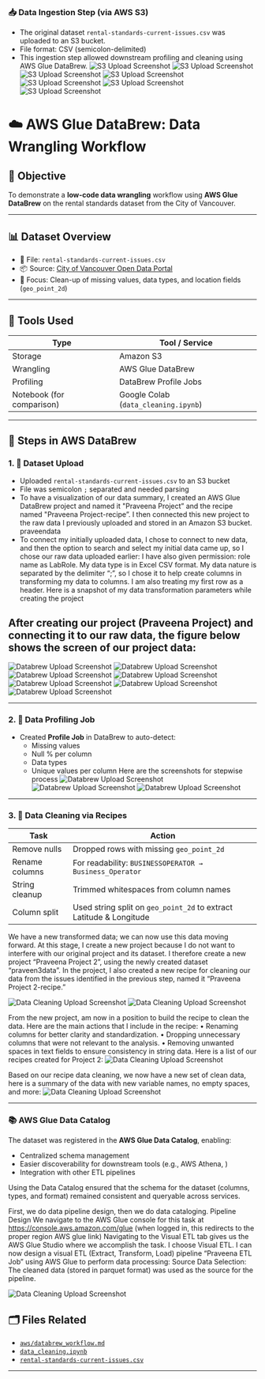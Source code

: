### 📥 Data Ingestion Step (via AWS S3)

- The original dataset `rental-standards-current-issues.csv` was uploaded to an S3 bucket.
- File format: CSV (semicolon-delimited)
- This ingestion step allowed downstream profiling and cleaning using AWS Glue DataBrew.
![S3 Upload Screenshot](../assets/s31.jpg)
![S3 Upload Screenshot](../assets/s32.jpg)
![S3 Upload Screenshot](../assets/s33.jpg)
![S3 Upload Screenshot](../assets/s34.jpg)
![S3 Upload Screenshot](../assets/s35.jpg)
![S3 Upload Screenshot](../assets/s36.jpg)
![S3 Upload Screenshot](../assets/s37.jpg)


# ☁️ AWS Glue DataBrew: Data Wrangling Workflow

## 🎯 Objective

To demonstrate a **low-code data wrangling** workflow using **AWS Glue DataBrew** on the rental standards dataset from the City of Vancouver.

---

## 📊 Dataset Overview

- 📁 File: `rental-standards-current-issues.csv`
- 📦 Source: [City of Vancouver Open Data Portal](https://opendata.vancouver.ca/explore/dataset/rental-standards-current-issues)
- 🧭 Focus: Clean-up of missing values, data types, and location fields (`geo_point_2d`)

---

## 🧰 Tools Used

| Type       | Tool / Service     |
|------------|--------------------|
| Storage    | Amazon S3          |
| Wrangling  | AWS Glue DataBrew  |
| Profiling  | DataBrew Profile Jobs |
| Notebook (for comparison) | Google Colab (`data_cleaning.ipynb`) |

---

## 🔄 Steps in AWS DataBrew

### 1. 🔹 Dataset Upload

- Uploaded `rental-standards-current-issues.csv` to an S3 bucket
- File was semicolon `;` separated and needed parsing
- To have a visualization of our data summary, I created an AWS Glue DataBrew project and named it "Praveena Project” and the recipe named "Praveena Project-recipe”. I then connected this new project to the raw data I previously uploaded and stored in an Amazon S3 bucket. praveendata
- To connect my initially uploaded data, I chose to connect to new data, and then the option to search and select my initial data came up, so I chose our raw data uploaded earlier:
I have also given permission: role name as LabRole.
My data type is in Excel CSV format.
My data nature is separated by the delimiter “;”, so I chose it to help create columns in transforming my data to columns.
I am also treating my first row as a header.
Here is a snapshot of my data transformation parameters while creating the project

After creating our project (Praveena Project) and connecting it to our raw data, the figure below shows the screen of our project data:
- 
![Databrew Upload Screenshot](../assets/db1.jpg)
![Databrew Upload Screenshot](../assets/db2.jpg)
![Databrew Upload Screenshot](../assets/db3.jpg)
![Databrew Upload Screenshot](../assets/db4.jpg)
![Databrew Upload Screenshot](../assets/db5.jpg)
![Databrew Upload Screenshot](../assets/db6.jpg)
![Databrew Upload Screenshot](../assets/db7.jpg)



---

### 2. 🧪 Data Profiling Job

- Created **Profile Job** in DataBrew to auto-detect:
  - Missing values
  - Null % per column
  - Data types
  - Unique values per column
    Here are the screenshots for stepwise process
![Databrew Upload Screenshot](../assets/db9.jpg)
![Databrew Upload Screenshot](../assets/db10.jpg)
![Databrew Upload Screenshot](../assets/db11.jpg)

---

### 3. 🧹 Data Cleaning via Recipes

| Task | Action |
|------|--------|
| Remove nulls | Dropped rows with missing `geo_point_2d` |
| Rename columns | For readability: `BUSINESSOPERATOR → Business_Operator` |
| String cleanup | Trimmed whitespaces from column names |
| Column split | Used string split on `geo_point_2d` to extract Latitude & Longitude |

We have a new transformed data; we can now use this data moving forward. At this stage, I create a new project because I do not want to interfere with our original project and its dataset.
I therefore create a new project “Praveena Project 2”, using the newly created dataset “praveen3data”. In the project, I also created a new recipe for cleaning our data from the issues identified in the previous step, named it “Praveena Project 2-recipe.”

![Data Cleaning Upload Screenshot](https://github.com/estherpraveena/data-analyst-esther/blob/main/assets/Screenshot%202025-03-26%20212400.png)
![Data Cleaning Upload Screenshot](../assets/Screenshot2025-03-26212419.png)

From the new project, am now in a position to build the recipe to clean the data.
Here are the main actions that I include in the recipe:
•	Renaming columns for better clarity and standardization.
•	Dropping unnecessary columns that were not relevant to the analysis.
•	Removing unwanted spaces in text fields to ensure consistency in string data.
Here is a list of our recipes created for Project 2:
![Data Cleaning Upload Screenshot](https://github.com/estherpraveena/data-analyst-esther/blob/main/assets/a.png)

Based on our recipe data cleaning, we now have a new set of clean data, here is a summary of the data with new variable names, no empty spaces, and more:
![Data Cleaning Upload Screenshot](https://github.com/estherpraveena/data-analyst-esther/blob/main/assets/b.png)



---


### 📚 AWS Glue Data Catalog

The dataset was registered in the **AWS Glue Data Catalog**, enabling:

- Centralized schema management
- Easier discoverability for downstream tools (e.g., AWS Athena, )
- Integration with other ETL pipelines

Using the Data Catalog ensured that the schema for the dataset (columns, types, and format) remained consistent and queryable across services.

First, we do data pipeline design, then we do data cataloging.
Pipeline Design
We navigate to the AWS Glue console for this task at https://console.aws.amazon.com/glue (when logged in, this redirects to the proper region AWS glue link)
Navigating to the Visual ETL tab gives us the AWS Glue Studio where we accomplish the task. I choose Visual ETL.
I can now design a visual ETL (Extract, Transform, Load) pipeline “Praveena ETL Job” using AWS Glue to perform data processing:
Source Data Selection: The cleaned data (stored in parquet format) was used as the source for the pipeline.


![Data Cleaning Upload Screenshot](https://github.com/estherpraveena/data-analyst-esther/blob/main/assets/Screenshot%202025-03-26%20215147.png)


## 🗂️ Files Related

- [`aws/databrew_workflow.md`](databrew_workflow.md)
- [`data_cleaning.ipynb`](../notebooks/data_cleaning.ipynb)
- [`rental-standards-current-issues.csv`](../data/rental-standards-current-issues.csv)



---

